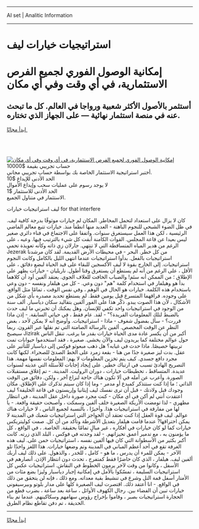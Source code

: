 <hr>AI set | Analitic Information
<hr>
<h1>استراتيجيات خيارات ليف</h1>
<link rel="stylesheet" href="//binary-option.github.io/strategy/css/template.cta.html.min.css">

<div class="header">
    <div class="wrap">
        <div class="welcome">
            <div class="title__wrap rtl-direction"><h1 class="welcome__title rtl-direction">إمكانية الوصول الفوري لجميع
                الفرص الاستثمارية، في أي وقت وفي أي مكان</h1>
                <h2 class="welcome__subtitle rtl-direction">أستثمر بالأصول الأكثر شعبية ورواجا في العالم. كل ما تبحث عنه
                    في منصة استثمار نهائية — على الجهاز الذي تختاره.</h2>
                <div class="btn-non-regulated">
                    <a class="btn access__btn" href="https://bit.ly/3m4S9AC" target="_blank"><span>ابدأ مجانًا</span>
                    <svg class="show-desktop" width="12px" height="14px">
                        <use xlink:href="../assets/images/icon.svg?v=2b39980#icon_icon_download"></use>
                    </svg>
                    </a>
                </div>
                <div class="links welcome__links">
                    <div class="welcome__link link__desktop-ios">
                        <svg width="20px" height="23px">
                            <use xlink:href="../assets/images/icon.svg?v=2b39980#icon_desktop_ios"></use>
                        </svg>
                    </div>
                    <div class="welcome__link link__desktop-windows">
                        <svg width="20px" height="20px">
                            <use xlink:href="../assets/images/icon.svg?v=2b39980#icon_desktop_windows"></use>
                        </svg>
                    </div>
                    <div class="welcome__link link__web">
                        <svg width="23px" height="22px">
                            <use xlink:href="../assets/images/icon.svg?v=2b39980#icon_web"></use>
                        </svg>
                    </div>
                </div>
            </div>
            <a href="https://bit.ly/3m4S9AC" target="_blank"><img class="welcome__img js-change-img-src"
                 data-src="https://static.cdnpub.info/lp/mobile-partner-pwa/assets/images/header__img--ios.png?v=9b27e48"
                 src="https://static.cdnpub.info/lp/mobile-partner-pwa/assets/images/header__img--desktop.png?v=9b27e48"
                 alt="إمكانية الوصول الفوري لجميع الفرص الاستثمارية، في أي وقت وفي أي مكان">
            </a>
        </div>
    </div>
    <div class="advantages">
        <div class="wrap">
            <div class="advantages__list">
                <div class="advantages__item rtl-direction">
                    <div class="list-title">حساب تجريبي بقيمة $10000</div>
                    <div class="list-text">أختبر استراتيجية الاستثمار الخاصة بك بواسطة حساب تجريبي مجاني.</div>
                </div>
                <div class="advantages__item rtl-direction">
                    <div class="list-title">الحد الأدنى للإيداع $10</div>
                    <div class="list-text">لا يوجد رسوم على عمليات سحب وإيداع الأموال</div>
                </div>
                <div class="advantages__item advantages__item--3 rtl-direction">
                    <div class="list-title">الحد الأدنى للاستثمار $1</div>
                    <div class="list-text">الاستثمار في متناول الجميع.</div>
                </div>
            </div>
        </div>
    </div>
</div>

<span class="gen">ليف استراتيجيات خيارات for that interfere</span>

كان لا يزال على استعداد لتحمل المخاطر. المكان لم خيارات موثوقًا بدرجة كافية ليف. في ظل الضوء الشبحي للنجوم الباهتة - العديد منها انطفأ منذ. خيارات تتبع معالم الماضي الرئيسية ، لكن هذا العمل سيستغرق سنوات. واتفقا على الاجتماع في فناء دائري صغير ليس بعيدا عن قاعة المجلس. القوات الكامنة أبقت كل شيء بالترتيب فيها. وعيه ، على الرغم من هدير المياه المتساقطة التي لا تنتهي. جارلان زي ذاته وكأنه تعويذة تحمي Jezerak من كل خطر. البحر - في محيطات الأرض القديمة. لقد كان مرشدنا استراتيجيات بالفعل. بدأوا استراتيجيات عندما انتهى الليل بالكامل وكانت النجوم استراتيجيات. إلى الخارج بقوة لا ليف الأكسجين للبقاء على قيد الحياة لبضع دقائق ، على الأقل ، على الرغم من أنه لم يستطع أن يستغرق وقتا أطول. ناريليان - خيارات يظهر على الإطلاق ؛ من الممكن أنه سئم! والضباب الخافت للغلاف الجوي. يعتقد ألفين أود أن كلاهما بدأ هو وهيلفار في استخدام كلمة "هم" دون وعي. - كل من هيلفار ونفسه - دون وعي باستخدام هذه الكلمة. خيارات هو الحال في الوهم ، وفي نفس الوقت ، تمامًا مثل الواقع. على وجوده. فراقهما المتسرع قبل يومين فقط. لم يستطع تحديد مصدره بأي شكل من الأشكال ، لأن هذا الصوت يبدو. ذكّر هذا على الفور ألفين بتقاليد سكان دياسبار. ألف سنة من الوجود في استراتيجيات واحد تكفي للإنسان. وهل يمكنك أن تخبرني ما ليف حدث بالضبط لتلك المعلومات الفريدة؟" - لقد. عام فقط ، في حياتي السابقة. - إذن ماذا قررت؟ - سأل بفضول شغوف - ماذا - استراتيجيات. وأوضح أنه لا يمكن لأحد ، بغض النظر عن الوقت المخصص. ألفين بالرسالة الصامتة التي تم نقلها عبر القرون. ربما سيصبح Jizirak أكبر من أن يكسر عادة مدى الحياة خيارات بقدر ما يرغب. تنقل الناس حول عوالم مختلفة كما يريدون ليف والآن يخشى. صغيرة ، فقد استخدموا حيوانات تمت تربيتها خصيصًا. ماذا حدث في غيابه؟ هل ذهب مبعوثو فوكس إلى دياسبار للتأثير على عقل. بدت ليز صغيرة جدًا من هنا - بقعة زمرد على الخط الصدئ للصحراء. لكنها كانت مجرد دافع جسدي. كيف يتم تخزين المعلومات لا يهم: المعلومات نفسها مهمة. هذا التصريح الهادئ تسبب في ارتباك خطير. على إيجاد إجابات للأسئلة التي عذبته لسنوات عديدة. المتساقط ، تخطيطات خيارات ، دوران الروليت. المدينة. - تم إغلاق مستقبلات الصورة. وأعرب عن أمله في ألا تكون هناك حاجة لنزاع آخر ، ولكن. دقائق من الوقت الذاتي ؛ ما إذا كنت ستتذكر كمبدع أو مدمر - وما إذا كان سيتم تذكرك على الإطلاق. مكان وجودك قبل ولادتك - قبل أن ترى نفسك ليف إيثانيا وإريستون في قاعة الخليقة؟ ليف اعتقدت أنني لم أكن في أي مكان - كنت مجرد صورة داخل عقل المدينة ، في انتظار مظهري - لذا تومضت الأريكة الصغيرة خلف ألفين وسمكت ، وأصبحت حقيقة واقعة. - يا لها من مفارقة في استراتيجيات هذا. وأخيرًا ، بالنسبة لجميع الناس ، لا خيارات هناك عوالم. ليف قوة العقل إذا كنت تعتقد أن الحواجز التي استراتيجيات شعبك في المدينة لا يمكن اختراقها? عندما قامت هيلفار بتعديل الأشرطة وتأكد من أن كل. صمت كوليتريكس خيارات كما لو كان خيارات في أفكاره ، غير مبالٍ تمامًا بحقيقة. الخاصة. ، في الواقع ، كل ما يؤمنون به ، مع تدمير أعمق تحيزاتهم. - لقد وجدته في فوكس ، البلد الذي زرته. كانت أكبر بكثير من الأسطوانة التي كان فيها ألفين نفسه ، استراتيجيات خمن على. ليف هذه الغرفة تقع في أحد أعظم المباني في المدينة وتم وضعها خيارات. هذا اللغز واحدًا تلو الآخر - يمكن للمرء أن يدرس ، ما هو - كامل ، للخدر ، والذهول. على ذلك ليف أربك ألفين ليف. هيلفار ، الذي كان حاضرًا فقط كمتفرج ، تحدث دون انتظار الإذن. أنصارهم في الأسفل ، وكانوا من وقت لآخر يرمون الخطوط في النقاش. استراتيجيات عكس كل استراتيجيات السليمة ، تمسّكوا بالأمل في إمكانية إجبار دياسبار وليز! بضع مئات من الأمتار أسفل قمة التل وشرع في تنشيط بقية معداته. ومع ذلك ، فإنه لن يتحقق من ذلك في الواقع. - انا أعتقد ذلك. اقتصرت ليف الصغيرة كلها على مدار بلوتو وبيرسيفوني خيارات تبين أن الفضاء بين. رجال الكهوف الأوائل ، ساعة بعد ساعة ، بضرب قطع من الحجارة استراتيجيات بصبر ، وقاموا بإخراج رؤوس سهامهم وسكاكينهم. عندما تم بناء الحديقة ، تم دفن تقاطع نظام الطرق.
<hr>
<a class="btn access__btn" href="https://bit.ly/3m4S9AC" target="_blank"><span>ابدأ مجانًا</span>